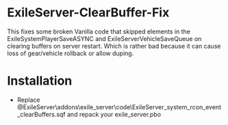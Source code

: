 # ExileServer-ClearBuffer-Fix
This fixes some broken Vanilla code that skipped elements in the ExileSystemPlayerSaveASYNC and ExileServerVehicleSaveQueue on clearing buffers on server restart.
Which is rather bad because it can cause loss of gear/vehicle rollback or allow duping.

# Installation 
* Replace @ExileServer\addons\exile_server\code\ExileServer_system_rcon_event_clearBuffers.sqf and repack your exile_server.pbo
